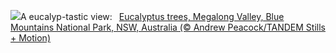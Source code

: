 ![](https://www.bing.com/th?id=OHR.EucalyptusForest_EN-US3015819767_UHD.jpg&w=1000)A eucalyp-tastic view:&nbsp;&ensp;[Eucalyptus trees, Megalong Valley, Blue Mountains National Park, NSW, Australia (© Andrew Peacock/TANDEM Stills + Motion)](https://www.bing.com/th?id=OHR.EucalyptusForest_EN-US3015819767_UHD.jpg)
<br><br/>
